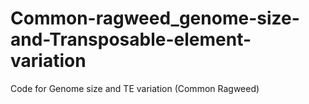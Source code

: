 # Common-ragweed_genome-size-and-Transposable-element-variation
Code for Genome size and TE variation (Common Ragweed)
